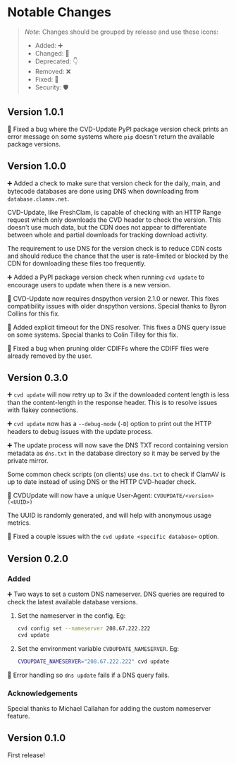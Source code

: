 # Notable Changes

> _Note_: Changes should be grouped by release and use these icons:
> - Added: ➕
> - Changed: 🌌
> - Deprecated: 👇
> - Removed: ❌
> - Fixed: 🐛
> - Security: 🛡

## Version 1.0.1

🐛 Fixed a bug where the CVD-Update PyPI package version check prints an
  error message on some systems where `pip` doesn't return the available
  package versions.

## Version 1.0.0

➕ Added a check to make sure that version check for the daily, main, and
  bytecode databases are done using DNS when downloading from
  `database.clamav.net`.

  CVD-Update, like FreshClam, is capable of checking with an HTTP Range request
  which only downloads the CVD header to check the version. This doesn't use
  much data, but the CDN does not appear to differentiate between whole and
  partial downloads for tracking download activity.

  The requirement to use DNS for the version check is to reduce CDN costs and
  should reduce the chance that the user is rate-limited or blocked by the CDN
  for downloading these files too frequently.

➕ Added a PyPI package version check when running `cvd update` to encourage
  users to update when there is a new version.

🐛 CVD-Update now requires dnspython version 2.1.0 or newer. This fixes
  compatibility issues with older dnspython versions.
  Special thanks to Byron Collins for this fix.

🐛 Added explicit timeout for the DNS resolver. This fixes a DNS query issue
  on some systems.
  Special thanks to Colin Tilley for this fix.

🐛 Fixed a bug when pruning older CDIFFs where the CDIFF files were already
  removed by the user.

## Version 0.3.0

➕ `cvd update` will now retry up to 3x if the downloaded content length is
  less than the content-length in the response header. This is to resolve
  issues with flakey connections.

➕ `cvd update` now has a `--debug-mode` (`-D`) option to print out the HTTP
  headers to debug issues with the update process.

➕ The update process will now save the DNS TXT record containing version
  metadata as `dns.txt` in the database directory so it may be served by the
  private mirror.

  Some common check scripts (on clients) use `dns.txt` to check if ClamAV is up
  to date instead of using DNS or the HTTP CVD-header check.

🌌 CVDUpdate will now have a unique User-Agent: `CVDUPDATE/<version> (<UUID>)`

  The UUID is randomly generated, and will help with anonymous usage metrics.

🐛 Fixed a couple issues with the `cvd update <specific database>` option.

## Version 0.2.0

### Added

➕ Two ways to set a custom DNS nameserver.
  DNS queries are required to check the latest available database versions.

  1. Set the nameserver in the config. Eg:

     ```bash
     cvd config set --nameserver 208.67.222.222
     cvd update
     ```

  2. Set the environment variable `CVDUPDATE_NAMESERVER`. Eg:

     ```bash
     CVDUPDATE_NAMESERVER="208.67.222.222" cvd update
     ```

🐛 Error handling so `dns update` fails if a DNS query fails.

### Acknowledgements

Special thanks to Michael Callahan for adding the custom nameserver feature.

## Version 0.1.0

First release!
